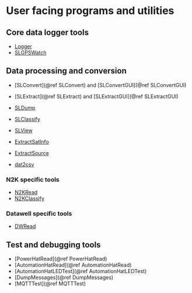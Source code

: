 # User facing programs and utilities

## Core data logger tools
- [Logger](manual/Logger.md)
- [SLGPSWatch](manual/SLGPSWatch.md)

## Data processing and conversion
- [SLConvert](@ref SLConvert) and [SLConvertGUI](@ref SLConvertGUI)
- [SLExtract](@ref SLExtract) and [SLExtractGUI](@ref SLExtractGUI)

- [SLDump](manual/SLDump.md)
- [SLClassify](manual/SLClassify.md)
- [SLView](manual/SLView.md)

- [ExtractSatInfo](manual/ExtractSatInfo.md)
- [ExtractSource](manual/ExtractSource.md)

- [dat2csv](manual/dat2csv.md)

### N2K specific tools
- [N2KRead](manual/N2KRead.md)
- [N2KClassify](manual/N2KClassify.md)

### Datawell specific tools
- [DWRead](manual/DWRead.md)

## Test and debugging tools
- [PowerHatRead](@ref PowerHatRead)
- [AutomationHatRead](@ref AutomationHatRead)
- [AutomationHatLEDTest](@ref AutomationHatLEDTest)
- [DumpMessages](@ref DumpMessages)
- [MQTTTest](@ref MQTTTest)
